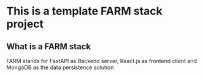 # This is a template FARM stack project 

## What is a FARM stack

FARM stands for FastAPI as Backend server, React.js as frontend client and MongoDB as the data persistence solution